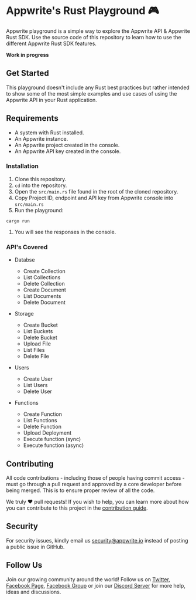 # Appwrite's Rust Playground 🎮

Appwrite playground is a simple way to explore the Appwrite API & Appwrite Rust SDK. Use the source code of this repository to learn how to use the different Appwrite Rust SDK features.


**Work in progress**

## Get Started

This playground doesn't include any Rust best practices but rather intended to show some of the most simple examples and use cases of using the Appwrite API in your Rust application.

## Requirements
* A system with Rust installed.
* An Appwrite instance.
* An Appwrite project created in the console.
* An Appwrite API key created in the console.

### Installation

1. Clone this repository.
2. `cd` into the repository.
3. Open the `src/main.rs` file found in the root of the cloned repository.
4. Copy Project ID, endpoint and API key from Appwrite console into `src/main.rs`
5. Run the playground:
```
cargo run
```
1. You will see the responses in the console.

### API's Covered

- Databse
    * Create Collection
    * List Collections
    * Delete Collection
    * Create Document
    * List Documents
    * Delete Document

- Storage
    * Create Bucket
    * List Buckets
    * Delete Bucket
    * Upload File
    * List Files
    * Delete File

- Users
    * Create User
    * List Users
    * Delete User

- Functions
    * Create Function
    * List Functions
    * Delete Function
    * Upload Deployment
    * Execute function (sync)
    * Execute function (async)

## Contributing

All code contributions - including those of people having commit access - must go through a pull request and approved by a core developer before being merged. This is to ensure proper review of all the code.

We truly ❤️ pull requests! If you wish to help, you can learn more about how you can contribute to this project in the [contribution guide](https://github.com/appwrite/appwrite/blob/master/CONTRIBUTING.md).

## Security

For security issues, kindly email us [security@appwrite.io](mailto:security@appwrite.io) instead of posting a public issue in GitHub.

## Follow Us

Join our growing community around the world! Follow us on [Twitter](https://twitter.com/appwrite), [Facebook Page](https://www.facebook.com/appwrite.io), [Facebook Group](https://www.facebook.com/groups/appwrite.developers/) or join our [Discord Server](https://appwrite.io/discord) for more help, ideas and discussions.

